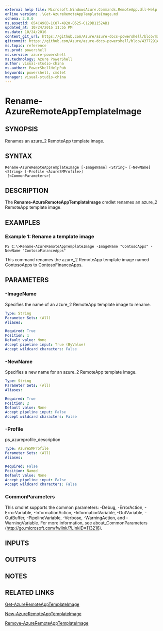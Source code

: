 ```yaml
---
external help file: Microsoft.WindowsAzure.Commands.RemoteApp.dll-Help.xml
online version: .\Get-AzureRemoteAppTemplateImage.md
schema: 2.0.0
ms.assetid: 654C490B-1C87-4920-B525-C12DB1152AB1
updated_at: 10/24/2016 11:55 PM
ms.date: 10/24/2016
content_git_url: https://github.com/Azure/azure-docs-powershell/blob/master/azureps-cmdlets-docs/ServiceManagement/Azure.RemoteApp/v1.6.1/Rename-AzureRemoteAppTemplateImage.md
gitcommit: https://github.com/Azure/azure-docs-powershell/blob/4377291ee360e58e2c1c5d644155daf6a0279055/azureps-cmdlets-docs/ServiceManagement/Azure.RemoteApp/v1.6.1/Rename-AzureRemoteAppTemplateImage.md
ms.topic: reference
ms.prod: powershell
ms.service: azure-powershell
ms.technology: Azure PowerShell
author: visual-studio-china
ms.author: PowerShellHelpPub
keywords: powershell, cmdlet
manager: visual-studio-china
---
```


# Rename-AzureRemoteAppTemplateImage

## SYNOPSIS
Renames an azure_2 RemoteApp template image.

## SYNTAX

```
Rename-AzureRemoteAppTemplateImage [-ImageName] <String> [-NewName] <String> [-Profile <AzureSMProfile>]
 [<CommonParameters>]
```

## DESCRIPTION
The **Rename-AzureRemoteAppTemplateImage** cmdlet renames an azure_2 RemoteApp template image.

## EXAMPLES

### Example 1: Rename a template image
```
PS C:\>Rename-AzureRemoteAppTemplateImage -ImageName "ContosoApps" -NewName "ContosoFinanceApps"
```

This command renames the azure_2 RemoteApp template image named ContosoApps to ContosoFinanceApps.

## PARAMETERS

### -ImageName
Specifies the name of an azure_2 RemoteApp template image to rename.

```yaml
Type: String
Parameter Sets: (All)
Aliases: 

Required: True
Position: 1
Default value: None
Accept pipeline input: True (ByValue)
Accept wildcard characters: False
```

### -NewName
Specifies a new name for an azure_2 RemoteApp template image.

```yaml
Type: String
Parameter Sets: (All)
Aliases: 

Required: True
Position: 2
Default value: None
Accept pipeline input: False
Accept wildcard characters: False
```

### -Profile
ps_azureprofile_description

```yaml
Type: AzureSMProfile
Parameter Sets: (All)
Aliases: 

Required: False
Position: Named
Default value: None
Accept pipeline input: False
Accept wildcard characters: False
```

### CommonParameters
This cmdlet supports the common parameters: -Debug, -ErrorAction, -ErrorVariable, -InformationAction, -InformationVariable, -OutVariable, -OutBuffer, -PipelineVariable, -Verbose, -WarningAction, and -WarningVariable. For more information, see about_CommonParameters (http://go.microsoft.com/fwlink/?LinkID=113216).

## INPUTS

## OUTPUTS

## NOTES

## RELATED LINKS

[Get-AzureRemoteAppTemplateImage](xref:ServiceManagement/Azure.RemoteApp/v1.6.1/Get-AzureRemoteAppTemplateImage.md)

[New-AzureRemoteAppTemplateImage](xref:ServiceManagement/Azure.RemoteApp/v1.6.1/New-AzureRemoteAppTemplateImage.md)

[Remove-AzureRemoteAppTemplateImage](xref:ServiceManagement/Azure.RemoteApp/v1.6.1/Remove-AzureRemoteAppTemplateImage.md)


